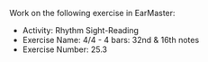 Work on the following exercise in EarMaster:
- Activity: Rhythm Sight-Reading
- Exercise Name: 4/4 - 4 bars: 32nd & 16th notes
- Exercise Number: 25.3
